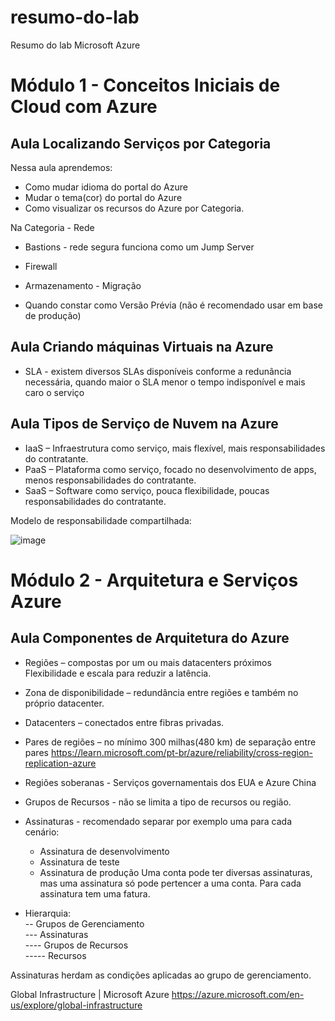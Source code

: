 # resumo-do-lab
Resumo do lab Microsoft Azure 

# Módulo 1 - Conceitos Iniciais de Cloud com Azure

## Aula Localizando Serviços por Categoria

Nessa aula aprendemos:
* Como mudar idioma do portal do Azure
* Mudar o tema(cor) do portal do Azure
* Como visualizar os recursos do Azure por Categoria.

Na Categoria - Rede
* Bastions - rede segura funciona como um Jump Server
* Firewall
* Armazenamento - Migração

* Quando constar como Versão Prévia (não é recomendado usar em base de produção)

## Aula Criando máquinas Virtuais na Azure
* SLA - existem diversos SLAs disponíveis conforme a redunância necessária, quando maior o SLA menor o tempo indisponível e mais caro o serviço
  
## Aula Tipos de Serviço de Nuvem na Azure
* IaaS – Infraestrutura como serviço, mais flexível, mais responsabilidades do contratante.
* PaaS – Plataforma como serviço, focado no desenvolvimento de apps, menos responsabilidades do contratante.
* SaaS – Software como serviço, pouca flexibilidade, poucas responsabilidades do contratante.

Modelo de responsabilidade compartilhada:

![image](https://github.com/user-attachments/assets/a2b6c1ba-1eb8-485c-9574-9a646fb44405)


# Módulo 2 - Arquitetura e Serviços Azure

## Aula Componentes de Arquitetura do Azure
* Regiões – compostas por um ou mais datacenters próximos
Flexibilidade e escala para reduzir a latência.

* Zona de disponibilidade – redundância entre regiões e também no próprio datacenter.
* Datacenters – conectados entre fibras privadas.
* Pares de regiões – no mínimo 300 milhas(480 km) de separação entre pares
  https://learn.microsoft.com/pt-br/azure/reliability/cross-region-replication-azure
* Regiões soberanas - Serviços governamentais dos EUA e Azure China
* Grupos de Recursos - não se limita a tipo de recursos ou região.
* Assinaturas - recomendado separar por exemplo uma para cada cenário:
    * Assinatura de desenvolvimento
    * Assinatura de teste
    * Assinatura de produção
    Uma conta pode ter diversas assinaturas, mas uma assinatura só pode pertencer a uma conta. Para cada assinatura tem uma fatura.

* Hierarquia:  
  -- Grupos de Gerenciamento  
  --- Assinaturas  
  ---- Grupos de Recursos  
  ----- Recursos  

Assinaturas herdam as condições aplicadas ao grupo de gerenciamento.

Global Infrastructure | Microsoft Azure https://azure.microsoft.com/en-us/explore/global-infrastructure



